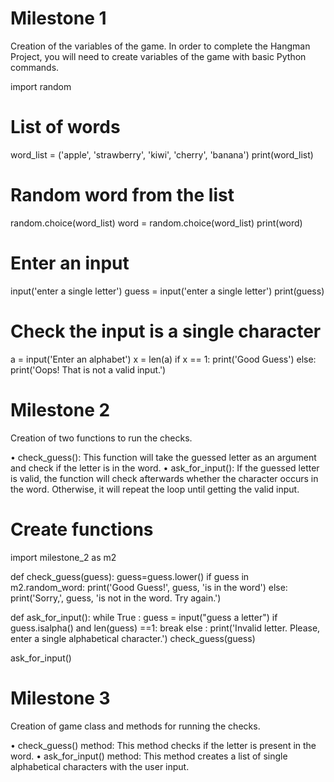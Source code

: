 # Milestone 1

Creation of the variables of the game.
In order to complete the Hangman Project, you will need to create variables of the game with basic Python commands.

import random

# List of words

word_list = ('apple', 'strawberry', 'kiwi', 'cherry', 'banana')
print(word_list)

# Random word from the list

random.choice(word_list)
word = random.choice(word_list)
print(word)

# Enter an input

input('enter a single letter')
guess = input('enter a single letter')
print(guess)

# Check the input is a single character

a = input('Enter an alphabet')
x = len(a)
if x == 1:
    print('Good Guess')
else:
    print('Oops! That is not a valid input.')
    
# Milestone 2    

Creation of two functions to run the checks.

• check_guess(): This function will take the guessed letter as an argument and check if the letter is in the word.
• ask_for_input(): If the guessed letter is valid, the function will check afterwards whether the character occurs in the word. Otherwise, it will repeat the loop until getting the valid input.

# Create functions  
import milestone_2 as m2

def check_guess(guess):
    guess=guess.lower()
    if guess in m2.random_word:
     print('Good Guess!', guess, 'is in the word')
    else:
     print('Sorry,', guess, 'is not in the word. Try again.')

def ask_for_input():
    while True :
        guess = input("guess a letter")
        if guess.isalpha() and len(guess) ==1:
            break
        else :
         print('Invalid letter. Please, enter a single alphabetical character.')
    check_guess(guess)

ask_for_input()

# Milestone 3

Creation of game class and methods for running the checks.

• check_guess() method: This method checks if the letter is present in the word.
• ask_for_input() method: This method creates a list of single alphabetical characters with the user input.




